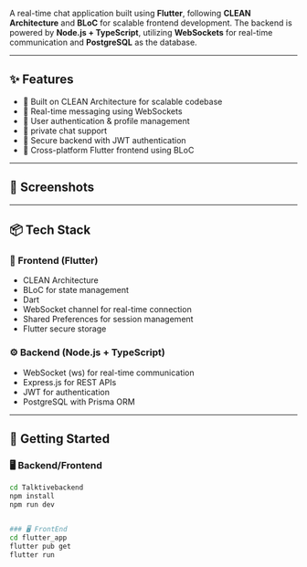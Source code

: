 A real-time chat application built using **Flutter**, following **CLEAN Architecture** and **BLoC** for scalable frontend development. The backend is powered by **Node.js + TypeScript**, utilizing **WebSockets** for real-time communication and **PostgreSQL** as the database.

---

## ✨ Features

- 🧱 Built on CLEAN Architecture for scalable codebase
- 🔁 Real-time messaging using WebSockets
- 👥 User authentication & profile management
- 💬 private chat support
- 🔐 Secure backend with JWT authentication
- 📱 Cross-platform Flutter frontend using BLoC

---

## 📱 Screenshots


---

## 📦 Tech Stack

### 🧩 Frontend (Flutter)
- CLEAN Architecture
- BLoC for state management
- Dart
- WebSocket channel for real-time connection
- Shared Preferences for session management
- Flutter secure storage

### ⚙️ Backend (Node.js + TypeScript)
- WebSocket (ws) for real-time communication
- Express.js for REST APIs
- JWT for authentication
- PostgreSQL with Prisma ORM

---

## 🚀 Getting Started
### 🖥️ Backend/Frontend

```bash
cd Talktivebackend
npm install
npm run dev


### 🖥️ FrontEnd
cd flutter_app
flutter pub get
flutter run

